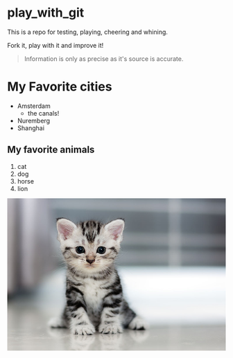 # play_with_git

This is a repo for testing, playing, cheering and whining.

Fork it, play with it and improve it!

>Information is only as precise as
it's source is accurate.

# My Favorite cities

* Amsterdam
    * the canals!
* Nuremberg
* Shanghai

## My favorite animals

1. cat
2. dog
3. horse
4. lion

![cat](cat.jpg)
